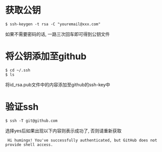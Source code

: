 # 获取公钥
``` 
$ ssh-keygen -t rsa -C "youremail@xxx.com"
```
如果不需要密码的话, 一路三次回车即可得到公钥文件

# 将公钥添加至github
```
$ cd ~/.ssh
$ ls
```
将id_rsa.pub文件中的内容添加至github的ssh-key中

# 验证ssh

```console
$ ssh -T git@github.com
```
选择yes后如果出现以下内容则表示成功了, 否则请重新获取
```
 Hi humingx! You've successfully authenticated, but GitHub does not provide shell access.
```